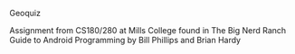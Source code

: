 Geoquiz

Assignment from CS180/280 at Mills College
found in The Big Nerd Ranch Guide to Android Programming by Bill Phillips and Brian Hardy